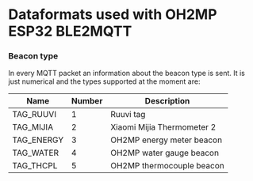 # Dataformats used with OH2MP ESP32 BLE2MQTT

### Beacon type

In every MQTT packet an information about the beacon type is sent. It is just numerical and the types
supported at the moment are:


| Name       | Number | Description |
| ---------- | ------ | ----------- |
| TAG_RUUVI  | 1 | Ruuvi tag |
| TAG_MIJIA  | 2 | Xiaomi Mijia Thermometer 2 |
| TAG_ENERGY | 3 | OH2MP energy meter beacon |
| TAG_WATER  | 4 | OH2MP water gauge beacon |
| TAG_THCPL  | 5 | OH2MP thermocouple beacon |
